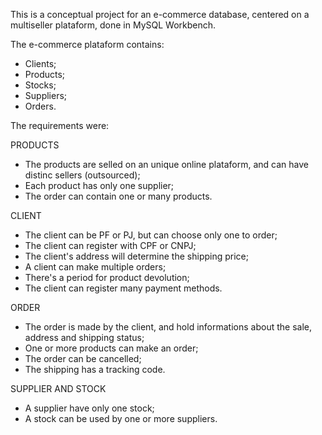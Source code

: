 This is a conceptual project for an e-commerce database, centered on a multiseller plataform, done in MySQL Workbench.

The e-commerce plataform contains:
- Clients;
- Products;
- Stocks;
- Suppliers;
- Orders.

The requirements were:

PRODUCTS
- The products are selled on an unique online plataform, and can have distinc sellers (outsourced);
- Each product has only one supplier;
- The order can contain one or many products.

CLIENT
- The client can be PF or PJ, but can choose only one to order;
- The client can register with CPF or CNPJ;
- The client's address will determine the shipping price;
- A client can make multiple orders;
- There's a period for product devolution;
- The client can register many payment methods.

ORDER
- The order is made by the client, and hold informations about the sale, address and shipping status;
- One or more products can make an order;
- The order can be cancelled;
- The shipping has a tracking code.

SUPPLIER AND STOCK
- A supplier have only one stock;
- A stock can be used by one or more suppliers.